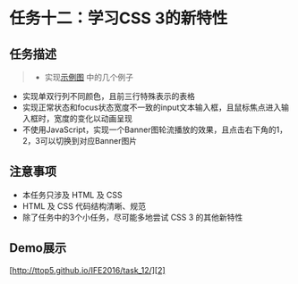 # 任务十二：学习CSS 3的新特性

## 任务描述

> * 实现[示例图][1] 中的几个例子
* 实现单双行列不同颜色，且前三行特殊表示的表格
* 实现正常状态和focus状态宽度不一致的input文本输入框，且鼠标焦点进入输入框时，宽度的变化以动画呈现
* 不使用JavaScript，实现一个Banner图轮流播放的效果，且点击右下角的1，2，3可以切换到对应Banner图片

## 注意事项

* 本任务只涉及 HTML 及 CSS
* HTML 及 CSS 代码结构清晰、规范
* 除了任务中的3个小任务，尽可能多地尝试 CSS 3 的其他新特性

## Demo展示

[http://ttop5.github.io/IFE2016/task_12/][2]


[1]: http://7xrp04.com1.z0.glb.clouddn.com/task_1_12_1.jpg
[2]: http://ttop5.github.io/IFE2016/task_12/
